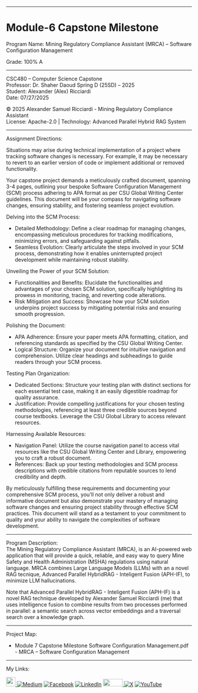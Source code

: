 ﻿-----------------------------------------------------------------------------------------------------------------------------
# Module-6 Capstone Milestone
Program Name: Mining Regulatory Compliance Assistant (MRCA) –  Software Configuration Management

Grade: 100% A

-----------------------------------------------------------------------------------------------------------------------------

CSC480 – Computer Science Capstone  
Professor: Dr. Shaher Daoud
Spring D (25SD) – 2025   
Student: Alexander (Alex) Ricciardi   
Date: 07/27/2025   

© 2025 Alexander Samuel Ricciardi - Mining Regulatory Compliance Assistant  
License: Apache-2.0 | Technology: Advanced Parallel Hybrid RAG System

-----------------------------------------------------------------------------------------------------------------------------

Assignment Directions:  

Situations may arise during technical implementation of a project where tracking software changes is necessary. For example, it may be necessary to revert to an earlier version of code or implement additional or removed functionality.

Your capstone project demands a meticulously crafted document, spanning 3-4 pages, outlining your bespoke Software Configuration Management (SCM) process adhering to APA format as per CSU Global Writing Center guidelines. This document will be your compass for navigating software changes, ensuring stability, and fostering seamless project evolution.

Delving into the SCM Process:
- Detailed Methodology: Define a clear roadmap for managing changes, encompassing meticulous procedures for tracking modifications, minimizing errors, and safeguarding against pitfalls.
- Seamless Evolution: Clearly articulate the steps involved in your SCM process, demonstrating how it enables uninterrupted project development while maintaining robust stability.

Unveiling the Power of your SCM Solution:
- Functionalities and Benefits: Elucidate the functionalities and advantages of your chosen SCM solution, specifically highlighting its prowess in monitoring, tracing, and reverting code alterations.
- Risk Mitigation and Success: Showcase how your SCM solution underpins project success by mitigating potential risks and ensuring smooth progression.

Polishing the Document:
- APA Adherence: Ensure your paper meets APA formatting, citation, and referencing standards as specified by the CSU Global Writing Center.
- Logical Structure: Organize your document for intuitive navigation and comprehension. Utilize clear headings and subheadings to guide readers through your SCM process.

Testing Plan Organization:
- Dedicated Sections: Structure your testing plan with distinct sections for each essential test case, making it an easily digestible roadmap for quality assurance.
- Justification: Provide compelling justifications for your chosen testing methodologies, referencing at least three credible sources beyond course textbooks. Leverage the CSU Global Library to access relevant resources.

Harnessing Available Resources:
- Navigation Panel: Utilize the course navigation panel to access vital resources like the CSU Global Writing Center and Library, empowering you to craft a robust document.
- References: Back up your testing methodologies and SCM process descriptions with credible citations from reputable sources to lend credibility and depth.

By meticulously fulfilling these requirements and documenting your comprehensive SCM process, you'll not only deliver a robust and informative document but also demonstrate your mastery of managing software changes and ensuring project stability through effective SCM practices. This document will stand as a testament to your commitment to quality and your ability to navigate the complexities of software development.

-----------------------------------------------------------------------------------------------------------------------------

Program Description:  
The Mining Regulatory Compliance Assistant (MRCA), is an AI-powered web application that will provide a quick, reliable, and easy way to query Mine Safety and Health Administration (MSHA) regulations using natural language. MRCA combines Large Language Models (LLMs) with an a novel RAG tecnique, Advanced Parallel HybridRAG - Inteligent Fusion  (APH-IF), to minimize LLM hallucinations.

Note that Advanced Parallel HybridRAG - Inteligent Fusion (APH-IF) is a novel RAG technique developed by Alexander Samuel Ricciardi (me) that uses intelligence fusion to combine results from two processes performed in parallel: a semantic search across vector embeddings and a traversal search over a knowledge graph.


-----------------------------------------------------------------------------------------------------------------------------

Project Map:

- Module 7 Capstone Milestone Software Configuration Management.pdf - MRCA – Software Configuration Management

-----------------------------------------------------------------------------------------------------------------------------

My Links:   

<span><a href="https://www.alexomegapy.com" target="_blank"><img width="25" height="25" src="https://github.com/user-attachments/assets/a8e0ea66-5d8f-43b3-8fff-2c3d74d57f53"></span>    [![Medium](https://img.shields.io/badge/Medium-12100E?style=for-the-badge&logo=medium&logoColor=whit)](https://medium.com/@alex.omegapy)    [![Facebook](https://img.shields.io/badge/Facebook-%231877F2.svg?logo=Facebook&logoColor=white)](https://www.facebook.com/profile.php?id=100089638857137)    [![LinkedIn](https://img.shields.io/badge/LinkedIn-%230077B5.svg?logo=linkedin&logoColor=white)](https://linkedin.com/in/alex-ricciardi)    <span><a href="https://www.threads.net/@alexomegapy?hl=en" target="_blank"><img width="53" height="20" src="https://github.com/user-attachments/assets/58c9e833-4501-42e4-b4fe-39ffafba99b2"></span>    [![X](https://img.shields.io/badge/X-black.svg?logo=X&logoColor=white)](https://x.com/AlexOmegapy)    [![YouTube](https://img.shields.io/badge/YouTube-%23FF0000.svg?logo=YouTube&logoColor=white)](https://www.youtube.com/channel/UC4rMaQ7sqywMZkfS1xGh2AA) 

